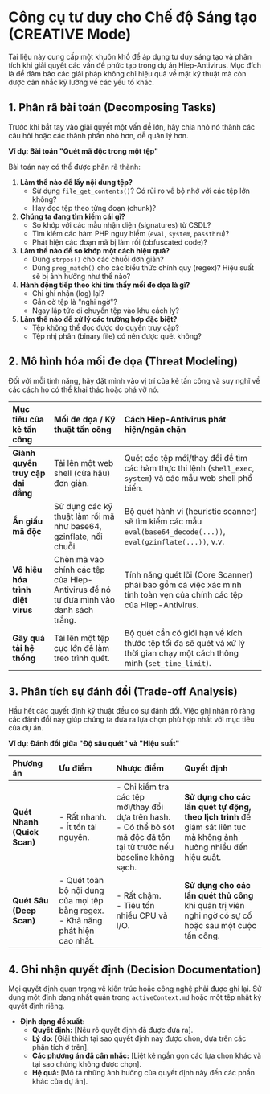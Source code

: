 # Công cụ tư duy cho Chế độ Sáng tạo (CREATIVE Mode)

Tài liệu này cung cấp một khuôn khổ để áp dụng tư duy sáng tạo và phân tích khi giải quyết các vấn đề phức tạp trong dự án Hiep-Antivirus. Mục đích là để đảm bảo các giải pháp không chỉ hiệu quả về mặt kỹ thuật mà còn được cân nhắc kỹ lưỡng về các yếu tố khác.

## 1. Phân rã bài toán (Decomposing Tasks)

Trước khi bắt tay vào giải quyết một vấn đề lớn, hãy chia nhỏ nó thành các câu hỏi hoặc các thành phần nhỏ hơn, dễ quản lý hơn.

**Ví dụ: Bài toán "Quét mã độc trong một tệp"**

Bài toán này có thể được phân rã thành:
1.  **Làm thế nào để lấy nội dung tệp?**
    - Sử dụng `file_get_contents()`? Có rủi ro về bộ nhớ với các tệp lớn không?
    - Hay đọc tệp theo từng đoạn (chunk)?
2.  **Chúng ta đang tìm kiếm cái gì?**
    - So khớp với các mẫu nhận diện (signatures) từ CSDL?
    - Tìm kiếm các hàm PHP nguy hiểm (`eval`, `system`, `passthru`)?
    - Phát hiện các đoạn mã bị làm rối (obfuscated code)?
3.  **Làm thế nào để so khớp một cách hiệu quả?**
    - Dùng `strpos()` cho các chuỗi đơn giản?
    - Dùng `preg_match()` cho các biểu thức chính quy (regex)? Hiệu suất sẽ bị ảnh hưởng như thế nào?
4.  **Hành động tiếp theo khi tìm thấy mối đe dọa là gì?**
    - Chỉ ghi nhận (log) lại?
    - Gắn cờ tệp là "nghi ngờ"?
    - Ngay lập tức di chuyển tệp vào khu cách ly?
5.  **Làm thế nào để xử lý các trường hợp đặc biệt?**
    - Tệp không thể đọc được do quyền truy cập?
    - Tệp nhị phân (binary file) có nên được quét không?

## 2. Mô hình hóa mối đe dọa (Threat Modeling)

Đối với mỗi tính năng, hãy đặt mình vào vị trí của kẻ tấn công và suy nghĩ về các cách họ có thể khai thác hoặc phá vỡ nó.

| Mục tiêu của kẻ tấn công | Mối đe dọa / Kỹ thuật tấn công | Cách Hiep-Antivirus phát hiện/ngăn chặn |
| :--- | :--- | :--- |
| **Giành quyền truy cập dai dẳng** | Tải lên một web shell (cửa hậu) đơn giản. | Quét các tệp mới/thay đổi để tìm các hàm thực thi lệnh (`shell_exec`, `system`) và các mẫu web shell phổ biến. |
| **Ẩn giấu mã độc** | Sử dụng các kỹ thuật làm rối mã như base64, gzinflate, nối chuỗi. | Bộ quét hành vi (heuristic scanner) sẽ tìm kiếm các mẫu `eval(base64_decode(...))`, `eval(gzinflate(...))`, v.v. |
| **Vô hiệu hóa trình diệt virus** | Chèn mã vào chính các tệp của Hiep-Antivirus để nó tự đưa mình vào danh sách trắng. | Tính năng quét lõi (Core Scanner) phải bao gồm cả việc xác minh tính toàn vẹn của chính các tệp của Hiep-Antivirus. |
| **Gây quá tải hệ thống** | Tải lên một tệp cực lớn để làm treo trình quét. | Bộ quét cần có giới hạn về kích thước tệp tối đa sẽ quét và xử lý thời gian chạy một cách thông minh (`set_time_limit`). |

## 3. Phân tích sự đánh đổi (Trade-off Analysis)

Hầu hết các quyết định kỹ thuật đều có sự đánh đổi. Việc ghi nhận rõ ràng các đánh đổi này giúp chúng ta đưa ra lựa chọn phù hợp nhất với mục tiêu của dự án.

**Ví dụ: Đánh đổi giữa "Độ sâu quét" và "Hiệu suất"**

| Phương án | Ưu điểm | Nhược điểm | Quyết định |
| :--- | :--- | :--- | :--- |
| **Quét Nhanh (Quick Scan)** | - Rất nhanh.<br>- Ít tốn tài nguyên. | - Chỉ kiểm tra các tệp mới/thay đổi dựa trên hash.<br>- Có thể bỏ sót mã độc đã tồn tại từ trước nếu baseline không sạch. | **Sử dụng cho các lần quét tự động, theo lịch trình** để giám sát liên tục mà không ảnh hưởng nhiều đến hiệu suất. |
| **Quét Sâu (Deep Scan)** | - Quét toàn bộ nội dung của mọi tệp bằng regex.<br>- Khả năng phát hiện cao nhất. | - Rất chậm.<br>- Tiêu tốn nhiều CPU và I/O. | **Sử dụng cho các lần quét thủ công** khi quản trị viên nghi ngờ có sự cố hoặc sau một cuộc tấn công. |

## 4. Ghi nhận quyết định (Decision Documentation)

Mọi quyết định quan trọng về kiến trúc hoặc công nghệ phải được ghi lại. Sử dụng một định dạng nhất quán trong `activeContext.md` hoặc một tệp nhật ký quyết định riêng.

- **Định dạng đề xuất:**
  - **Quyết định:** [Nêu rõ quyết định đã được đưa ra].
  - **Lý do:** [Giải thích tại sao quyết định này được chọn, dựa trên các phân tích ở trên].
  - **Các phương án đã cân nhắc:** [Liệt kê ngắn gọn các lựa chọn khác và tại sao chúng không được chọn].
  - **Hệ quả:** [Mô tả những ảnh hưởng của quyết định này đến các phần khác của dự án]. 